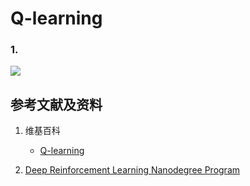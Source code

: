# Q-learning

### 1.

![](/images/体验3种基本的时序差分控制方法/Q-learning/state-action-reward.png)

## 参考文献及资料

1. 维基百科
	- [Q-learning](https://en.wikipedia.org/wiki/Q-learning) 

2. [Deep Reinforcement Learning Nanodegree Program](https://www.udacity.com/course/deep-reinforcement-learning-nanodegree--nd893)